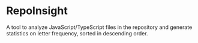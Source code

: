 # RepoInsight
A tool to analyze JavaScript/TypeScript files in the repository and generate statistics on letter frequency, sorted in descending order.
